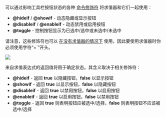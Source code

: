 可以通过影响工具栏按钮状态的各种 [命令修饰符](/Manual/reference/command_reference/command_modifier_reference.zh.md) 将求值器和它们一起使用：

- **@hideif** / **@showif** - 动态隐藏或显示按钮
- **@disableif** / **@enableif** - 动态禁用或启用按钮
- **@toggle** - 控制按钮显示为已选中/选中或未选中/未选中

请注意，这些修饰符也可以 [在没有求值器的情况下](/Manual/reference/command_reference/command_modifier_reference.zh.md#@icon) 使用，因此要使用求值器时你必须使用字符“=`”开头。

![](page>standard_variables&nodate&nouser&nofooter)

来自求值表达式的返回值将用于确定状态。其含义取决于相关修饰符：

- **@hideif** - 返回 **true** 以隐藏按钮，**false** 以显示按钮
- **@showif** - 返回 **true** 以显示按钮，**false** 以隐藏按钮
- **@disableif** - 返回 **true** 以禁用按钮，**false** 以启用按钮
- **@enableif** - 返回 **true** 以启用按钮，**false** 以禁用按钮
- **@toggle** - 返回 **true** 则表明按钮应被选中/选择，**false** 则表明按钮不应该被选中/选择